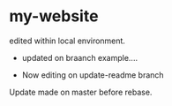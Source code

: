 # my-website


edited within local environment.


- updated on braanch example....


- Now editing on update-readme branch


Update made on master before rebase.
